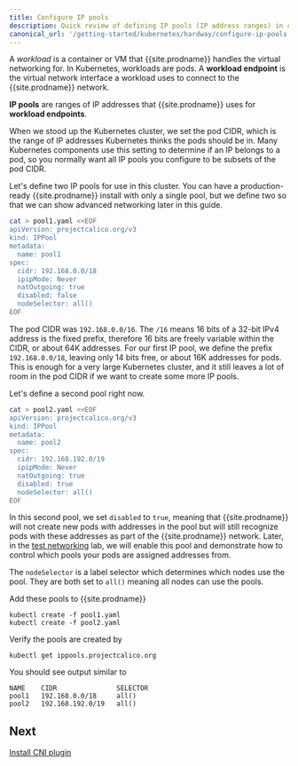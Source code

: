 ```yaml
---
title: Configure IP pools
description: Quick review of defining IP pools (IP address ranges) in clusters.
canonical_url: '/getting-started/kubernetes/hardway/configure-ip-pools'
---
```


A *workload* is a container or VM that {{site.prodname}} handles the virtual networking for. In Kubernetes, workloads are pods.
A **workload endpoint** is the virtual network interface a workload uses to connect to the {{site.prodname}} network.

**IP pools** are ranges of IP addresses that {{site.prodname}} uses for **workload endpoints**.

When we stood up the Kubernetes cluster, we set the pod CIDR, which is the range of IP addresses Kubernetes thinks
the pods should be in.  Many Kubernetes components use this setting to determine if an IP belongs to a pod, so you
normally want all IP pools you configure to be subsets of the pod CIDR.

Let's define two IP pools for use in this cluster.  You can have a production-ready {{site.prodname}} install with only a single
pool, but we define two so that we can show advanced networking later in this guide.

```bash
cat > pool1.yaml <<EOF
apiVersion: projectcalico.org/v3
kind: IPPool
metadata:
  name: pool1
spec:
  cidr: 192.168.0.0/18
  ipipMode: Never
  natOutgoing: true
  disabled: false
  nodeSelector: all()
EOF
```

The pod CIDR was `192.168.0.0/16`.  The `/16` means 16 bits of a 32-bit IPv4 address is the fixed prefix, therefore
16 bits are freely variable within the CIDR, or about 64K addresses.  For our first IP pool, we define the prefix
`192.168.0.0/18`, leaving only 14 bits free, or about 16K addresses for pods.  This is enough for a very large
Kubernetes cluster, and it still leaves a lot of room in the pod CIDR if we want to create some more IP pools.

Let's define a second pool right now.

```bash
cat > pool2.yaml <<EOF
apiVersion: projectcalico.org/v3
kind: IPPool
metadata:
  name: pool2
spec:
  cidr: 192.168.192.0/19
  ipipMode: Never
  natOutgoing: true
  disabled: true
  nodeSelector: all()
EOF
```

In this second pool, we set `disabled` to `true`, meaning that {{site.prodname}} will not create new pods with addresses in the pool
but will still recognize pods with these addresses as part of the {{site.prodname}} network. Later, in the
[test networking](./test-networking) lab, we will enable this pool and demonstrate how to control which pools your pods are assigned
addresses from.

The `nodeSelector` is a label selector which determines which nodes use the pool. They are both set to `all()` meaning all
nodes can use the pools.

Add these pools to {{site.prodname}}

```
kubectl create -f pool1.yaml
kubectl create -f pool2.yaml
```

Verify the pools are created by

```
kubectl get ippools.projectcalico.org
```

You should see output similar to

```
NAME    CIDR               SELECTOR
pool1   192.168.0.0/18     all()
pool2   192.168.192.0/19   all()
```

## Next

[Install CNI plugin](./install-cni-plugin)
